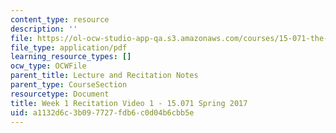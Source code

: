 ```yaml
---
content_type: resource
description: ''
file: https://ol-ocw-studio-app-qa.s3.amazonaws.com/courses/15-071-the-analytics-edge-spring-2017/a1132d6c3b097727fdb6c0d04b6cbb5e_MIT15_071S17_Unit1_Recitation.pdf
file_type: application/pdf
learning_resource_types: []
ocw_type: OCWFile
parent_title: Lecture and Recitation Notes
parent_type: CourseSection
resourcetype: Document
title: Week 1 Recitation Video 1 - 15.071 Spring 2017
uid: a1132d6c-3b09-7727-fdb6-c0d04b6cbb5e
---
```

